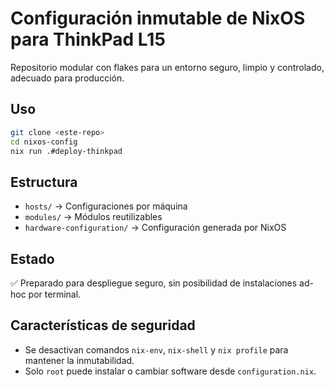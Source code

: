 # Configuración inmutable de NixOS para ThinkPad L15

Repositorio modular con flakes para un entorno seguro, limpio y controlado, adecuado para producción.

## Uso

```bash
git clone <este-repo>
cd nixos-config
nix run .#deploy-thinkpad
```

## Estructura

- `hosts/` → Configuraciones por máquina
- `modules/` → Módulos reutilizables
- `hardware-configuration/` → Configuración generada por NixOS

## Estado

✅ Preparado para despliegue seguro, sin posibilidad de instalaciones ad-hoc por terminal.

## Características de seguridad

- Se desactivan comandos `nix-env`, `nix-shell` y `nix profile` para mantener la inmutabilidad.
- Solo `root` puede instalar o cambiar software desde `configuration.nix`.
